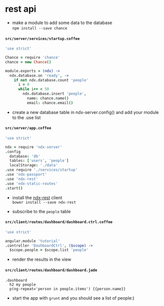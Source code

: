 # rest api
- make a module to add some data to the database  
`npm install --save chance`  

#### `src/server/services/startup.coffee`  

```coffeescript
'use strict'

Chance = require 'chance'
chance = new Chance()

module.exports = (ndx) ->
  ndx.database.on 'ready', ->
    if not ndx.database.count 'people'
      i = 0
      while i++ < 50
        ndx.database.insert 'people', 
          name: chance.name()
          email: chance.email()
```  
- create a new database table in ndx-server.config() and add your module to the .use list  

#### `src/server/app.coffee`  

```coffeescript
'use strict'

ndx = require 'ndx-server'
.config
  database: 'db'
  tables: ['users', 'people']
  localStorage: './data'
.use require './services/startup'
.use 'ndx-passport'
.use 'ndx-rest'
.use 'ndx-static-routes'
.start()
```

- install the [ndx-rest](https://github.com/ndxbxrme/ndx-rest-client) client  
`bower install --save ndx-rest`  

- subscribe to the `people` table  

#### `src/client/routes/dashboard/dashboard.ctrl.coffee`

```coffeescript
'use strict'

angular.module 'tutorial'
.controller 'DashboardCtrl', ($scope) ->
  $scope.people = $scope.list 'people'
```  

- render the results in the view  

#### `src/client/routes/dashboard/dashboard.jade`  

```jade
.dashboard 
  h2 my people
  p(ng-repeat='person in people.items') {{person.name}}
```

- start the app with `grunt` and you should see a list of people:)
